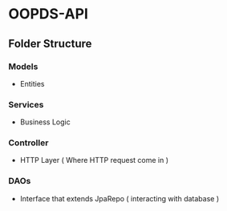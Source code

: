 # OOPDS-API

## Folder Structure

### Models
- Entities

### Services
- Business Logic

### Controller
- HTTP Layer ( Where HTTP request come in ) 

### DAOs
- Interface that extends JpaRepo ( interacting with database ) 
